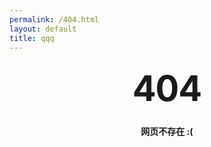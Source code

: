 ```yaml
---
permalink: /404.html
layout: default
title: qqq
---
```


<style type="text/css" media="screen">
  .container {
    margin: 10px auto;
    max-width: 600px;
    text-align: center;
  }
  h1 {
    margin: 30px 0;
    font-size: 4em;
    line-height: 1;
    letter-spacing: -1px;
  }
</style>
<div class="container">
  <h1>404</h1>

  <p><strong>网页不存在 :(</strong></p>
</div>
